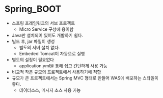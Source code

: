 # Spring_BOOT

- 스프링 프레임워크의 서브 프로젝트
  - Micro Service 구성에 용이함
- Java만 설치되어 있어도 개발하기 쉽다.
- 빌드 후, jar 파일이 생성
  - 별도의 서버 설치 없다.
  - Embeded Tomcat이 자동으로 실행
- 별도의 설정이 필요없다
  - application.yml을 통해 쉽고 간단하게 사용 가능
- 비교적 작은 규모의 프로젝트에서 사용하기에 적합
- 규모가 큰 프로젝트에서는 Spring MVC 형태로 만들어 WAS에 배포하는 스타일이 좋다.
  - 데이터소스, 메시지 소스 사용 가능
